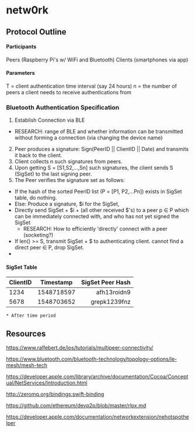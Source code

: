 # netw0rk

## Protocol Outline
#### Participants
Peers   (Raspberry Pi's w/ WiFi and Bluetooth)
Clients (smartphones via app)

#### Parameters
T = client authentication time interval (say 24 hours)
n = the number of peers a client needs to receive authentications from

### Bluetooth Authentication Specification
1. Establish Connection via BLE
  - RESEARCH: range of BLE and whether information can be transmitted without forming a connection (via changing the device name)
2. Peer produces a signature: Sign(PeerID || ClientID || Date) and transmits it back to the client. 
3. Client collects n such signatures from peers.
4. Upon getting S = \[S1,S2,...,Sn] such signatures, the client sends S (SigSet) to the last signing peer. 
5. The Peer verifies the signature set as follows:
  - If the hash of the sorted PeerID list (P = \[P1, P2,...Pn]) exists in SigSet table, do nothing.
  - Else: Produce a signature, $i for the SigSet, 
  - Directly send SigSet + $i + (all other received $'s) to a peer p ∈ P which can be immediately connected with, and who has not yet signed the SigSet
    - RESEARCH: How to efficiently 'directly' connect with a peer (socketing?)
  - If len() >= S, transmit SigSet + $ to authenticating client. cannot find a direct peer ∈ P, drop SigSet.
  - 
  #### SigSet Table
  | ClientID        | Timestamp     | SigSet Peer Hash  |
  | --------------- |:-------------:| -----------------:|
  | 1234            | 1548718597    | afh13roidn9       |
  | 5678            | 1548703652    | grepk1239fnz      |
    * After time period



## Resources
https://www.ralfebert.de/ios/tutorials/multipeer-connectivity/

https://www.bluetooth.com/bluetooth-technology/topology-options/le-mesh/mesh-tech

https://developer.apple.com/library/archive/documentation/Cocoa/Conceptual/NetServices/Introduction.html

http://zeromq.org/bindings:swift-binding

https://github.com/ethereum/devp2p/blob/master/rlpx.md

https://developer.apple.com/documentation/networkextension/nehotspothelper
